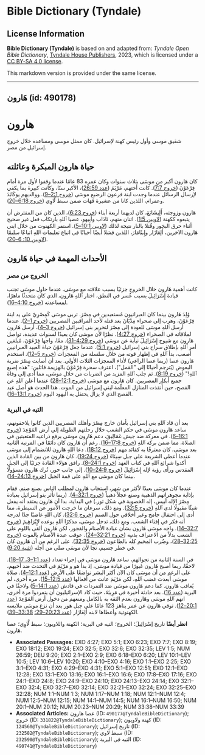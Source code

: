 # Bible Dictionary (Tyndale)

## License Information

**Bible Dictionary (Tyndale)** is based on and adapted from: _Tyndale Open Bible Dictionary_, [Tyndale House Publishers](https://tyndaleopenresources.com/), 2023, which is licensed under a [CC BY-SA 4.0 license](https://creativecommons.org/licenses/by-sa/4.0/legalcode.en).

This markdown version is provided under the same license.



--------------------------------

## هَارون (id: 490178)

هارون
=====

شقيق موسى وأول رئيس كهنة لإسرائيل. كان ممثل موسى ومساعده خلال خروج إسرائيل من مصر.

حياة هارون المبكرة وعائلته
--------------------------

كان هَارون أكبر من موسَى بثلاث سنوات وكان عمره 83 عامًا عندما وقفوا لأول مرة أمام فِرْعَوْنَ ([خروج 7:7](https://ref.ly/Exod7:7)). كانت أختهم، مَرْيَمَ ([عدد 26:59](https://ref.ly/Num26:59))، الأكبر سنًا، وكانت كبيرة بما يكفي لإرسال الرسائل عندما وجدت ابنة فرعون الرضيع موسَى ([خروج 2:1–9](https://ref.ly/Exod2:1-Exod2:9)). ووالديهم يوكَابَدَ وعمرام، اللذين كانا من عشيرة قَهَات ضمن سبط لَّاوِي ([خروج 6:18–20](https://ref.ly/Exod6:18-Exod6:20)).

هَارون وزوجته، أَلِيشَابَعَ، كان لديهما أربعة أبناء ([خروج 6:23](https://ref.ly/Exod6:23))، الذين كان من المفترض أن يتبعوه ككهنة ([لاويين 1:5](https://ref.ly/Lev1:5)). اثنان منهم، نَادَاب وأَبِيهو، عصيا ٱللهِ بارتكاب فعل غير صحيح أثناء حرق البخور وقُتلا بالنار نتيجة لذلك ([لاويين 10:1–5](https://ref.ly/Lev10:1-Lev10:5)). استمر الكهنوت من خلال ابني هَارون الآخرين، أَلِعَازَار وإِيثَامَارَ، اللذين فشلا أيضًا أحيانًا في اتباع تعليمات ٱللهِ اتباعًا سليمًا ([لاويين 10: 6–20](https://ref.ly/Lev10:6-Lev10:20)).

الأحداث المهمة في حياة هَارون
-----------------------------

### الخروج من مصر

كانت أهمية هَارون خلال الخروج جزئيًا بسبب علاقته مع موسَى. عندما حاول موسَى تجنب قيادة إِسْرَائِيلَ بسبب عُسر في النطق، اختار ٱللهِ هَارون، الذي كان متحدثًا ماهرًا، لمساعدته ([خروج 4:10–16](https://ref.ly/Exod4:10-Exod4:16)).

وُلِدَ هَارون بينما كان العبرانيون مُستعبدين في مِصْرَ. تربى موسَى كَمِصْرِيّ على يد ابنة فِرْعَوْنَ، وهرب إلى صحراء مِدْيَانَ بعد قتله لأحد المراقبين المصريين ([خروج 1–2](https://ref.ly/Exod1:1-Exod2:25)). عندما أرسل ٱللهِ موسَى للعودة إلى مِصْرَ لتحرير بني إسرائيل ([خروج 3–4](https://ref.ly/Exod3:1-Exod4:31))، أُرسل هَارون لملاقاته في الصحراء ([خروج 4:27](https://ref.ly/Exod4:27)). نظرًا لأن موسَى كان بعيدًا لسنوات عديدة، تواصل هَارون مع شيوخ إِسْرَائِيلَ نيابة عن موسَى ([خروج 4:29–31](https://ref.ly/Exod4:29-Exod4:31)). معًا، واجها فِرْعَوْنَ، مُبلغين أمر ٱللهِ بإطلاق سراح بني إسرائيل ([خروج 5:1](https://ref.ly/Exod5:1)). عندما جعل فِرْعَوْنَ حياة العبيد العبرانيين أصعب، بدأ ٱللهِ في إظهار قوته من خلال سلسلة من المعجزات ([خروج 5–12](https://ref.ly/Exod5:1-Exod12:51)). استخدم هَارون عصا (ربما عصا الراعي) لأداء المعجزات الثلاث الأولى. بعد أن أصابت مِصْرَ ضربة البعوض (يُترجم أحيانًا إلى "القمل")، اعترف سحرة فِرْعَوْنَ بالهزيمة قائلين: "هذه إصبع ٱللهِ!" ([خروج 8:19](https://ref.ly/Exod8:19)). ثم جلب ٱللهِ المزيد من الضربات من خلال موسَى، مما أدى إلى وفاة جميع أبكار المصريين. كان هَارون مع موسَى ([خروج 12:1–28](https://ref.ly/Exod12:1-Exod12:28)) عندما أعلن ٱللهِ عن الفصح، حين أُنقذت المنازل المعلّمة لبني إسرائيل من الموت. هذا الحدث هو أصل عيد الفصح الذي لا يزال يحتفل به اليهود اليوم ([خروج 13:1–16](https://ref.ly/Exod13:1-Exod13:16)).

### التيه في البرية

بعد أن قاد ٱللهِ بني إسرائيل بأمان خارج مِصْرَ وأهلك المصريين الذين كانوا يلاحقونهم، ساعد هَارون موسَى في حكم الشعب خلال رحلتهم الطويلة إلى أرض المَوْعِدَ ([خروج 16:1–6](https://ref.ly/Exod16:1-Exod16:6)). في معركة ضد جيش عَمَالِيقَ، دعم هَارون موسَى برفع ذراعيه المتعبتين في الصلاة، مما ضمن بركة ٱللهِ ([خروج 17:8–16](https://ref.ly/Exod17:8-Exod17:16)). رغم أن هَارون كان دائمًا في المرتبة الثانية بعد موسَى، كان معترفًا به كقائد مهم ([خروج 18:12](https://ref.ly/Exod18:12)). دعا ٱللهِ هَارون للانضمام إلى موسَى عندما أعطى الشريعة على جبل سِينَاءَ ([خروج 19:24](https://ref.ly/Exod19:24)). كان هَارون من بين القادة الذين أكدوا شرائع ٱللهِ في كتاب العهد ([خروج 24:1–8](https://ref.ly/Exod24:1-Exod24:8)). رافق هؤلاء القادة جزئيًا إلى الجبل المقدس ورأى رؤية لإله إِسْرَائِيلَ ([خروج 24:9–10](https://ref.ly/Exod24:9-Exod24:10)). إلى جانب حور، تُرك هَارون مسؤولًا بينما كان موسَى مع ٱللهِ على قمة الجبل ([خروج 24:13–14](https://ref.ly/Exod24:13-Exod24:14)).

عندما كان موسَى بعيدًا لأكثر من شهر، استجاب هَارون لمطلب الناس بصنع صنم. فقام بإذابة مجوهراتهم الذهبية وصنع عجلاً ذهبياً ([خروج 32:1–4](https://ref.ly/Exod32:1-Exod32:4)). (ربما تأثر بنو إسرائيل بعبادة مِصْرَ الإله أبيس، إله الخصوبة في شكل ثور.) في البداية، بدا أن هَارون يعتقد أنه يفعل شيئًا مقبولًا لدى ٱللهِ ([خروج 32:5](https://ref.ly/Exod32:5)). ومع ذلك، سرعان ما خرجت الأمور عن السيطرة، مما أدى إلى احتفال جامح وغير أخلاقي حول الصنم ([خروج 32:6](https://ref.ly/Exod32:6)). كان ٱللهِ غاضبًا جدًا لدرجة أنه فكر في إفناء الشعب. ومع ذلك، تدخل موسَى، مذكرًا ٱللهِ بوعده لإِبْرَاهِيمَ ([خروج 32:7–14](https://ref.ly/Exod32:7-Exod32:14)). واجه موسَى هَارون بشأن عبادة الأصنام والفجور، لكن هَارون ألقى باللوم على الشعب بدلاً من الاعتراف بذنبِه ([خروج 32:21–24](https://ref.ly/Exod32:21-Exod32:24)). عوقب عبدة الأصنام بالموت ([خروج 32:25–28](https://ref.ly/Exod32:25-Exod32:28))، وضُرب المخيم كله بالطاعون ([خروج 32:35](https://ref.ly/Exod32:35)). على الرغم من أن هَارون كان في خطر جسيم، نجا لأن موسَى صلى من أجله ([تثنية 9:20](https://ref.ly/Deut9:20)).

في السنة الثانية من تجوالهم، ساعد هَارون موسَى في إجراء تعداد ([عدد 1:1–3، 17–18](https://ref.ly/Num1:1-Num1:3)). لاحقًا، ربما أصبح هَارون غَيورًا من قيادة موسَى، إذ بدأ هو و مَرْيَمَ في التحدث ضد أخيهم، على الرغم من أن موسَى كان الآن أكثر البشر تواضعًا على الأرض ([عدد 12:1–4](https://ref.ly/Num12:1-Num12:4)). صلاة موسَى أبعدت غضب ٱللهِ، لكن مَرْيَمَ عانت من أفعالها ([عدد 12:5–15](https://ref.ly/Num12:5-Num12:15)). مرة أخرى، لم يُعاقب هَارون. كما دعم هَارون موسَى ضد التمردات في قادش ([عدد 14:1–5](https://ref.ly/Num14:1-Num14:5)) ولاحقًا في البرية ([عدد 16](https://ref.ly/Num16:1-Num16:50)). بعد حادثة أخيرة في مَرِيبَةَ، حيث كاد الإسرائيليون أن يتمردوا مرة أخرى، اتهم ٱللهِ موسَى وهَارون بعدم الثقة به بالكامل ومنعهم من دخول أرض المَوْعِدَ ([عدد 20:1–12](https://ref.ly/Num20:1-Num20:12)). توفي هَارون عن عمر يناهز 123 عامًا على جبل هور بعد أن نزع موسَى ملابسه الكهنوتية وأعطاها لابنه أَلِعَازَار ([عدد 20:23–29؛](https://ref.ly/Num20:23-Num20:29) [33:38–39](https://ref.ly/Num33:38-Num33:39)).

**انظر أيضًا** تاريخ إسْرَائِيلَ؛ الخروج؛ التيه في البرية؛ الكهنة واللاويون؛ سبط لَّاوِي؛ عصا هَارون.

* **Associated Passages:** EXO 4:27; EXO 5:1; EXO 6:23; EXO 7:7; EXO 8:19; EXO 18:12; EXO 19:24; EXO 32:5; EXO 32:6; EXO 32:35; LEV 1:5; NUM 26:59; DEU 9:20; EXO 2:1–EXO 2:9; EXO 6:18–EXO 6:20; LEV 10:1–LEV 10:5; LEV 10:6–LEV 10:20; EXO 4:10–EXO 4:16; EXO 1:1–EXO 2:25; EXO 3:1–EXO 4:31; EXO 4:29–EXO 4:31; EXO 5:1–EXO 12:51; EXO 12:1–EXO 12:28; EXO 13:1–EXO 13:16; EXO 16:1–EXO 16:6; EXO 17:8–EXO 17:16; EXO 24:1–EXO 24:8; EXO 24:9–EXO 24:10; EXO 24:13–EXO 24:14; EXO 32:1–EXO 32:4; EXO 32:7–EXO 32:14; EXO 32:21–EXO 32:24; EXO 32:25–EXO 32:28; NUM 1:1–NUM 1:3; NUM 1:17–NUM 1:18; NUM 12:1–NUM 12:4; NUM 12:5–NUM 12:15; NUM 14:1–NUM 14:5; NUM 16:1–NUM 16:50; NUM 20:1–NUM 20:12; NUM 20:23–NUM 20:29; NUM 33:38–NUM 33:39
* **Associated Articles:** عصا هارون (ID: `490177@TyndaleBibleDictionary`); خروج (ID: `331822@TyndaleBibleDictionary`); كهنة ولاويون (ID: `124560@TyndaleBibleDictionary`); تاريخ إسرائيل (ID: `232582@TyndaleBibleDictionary`); سبط لاوي (ID: `232590@TyndaleBibleDictionary`); التيه في البرية (ID: `490741@TyndaleBibleDictionary`)

